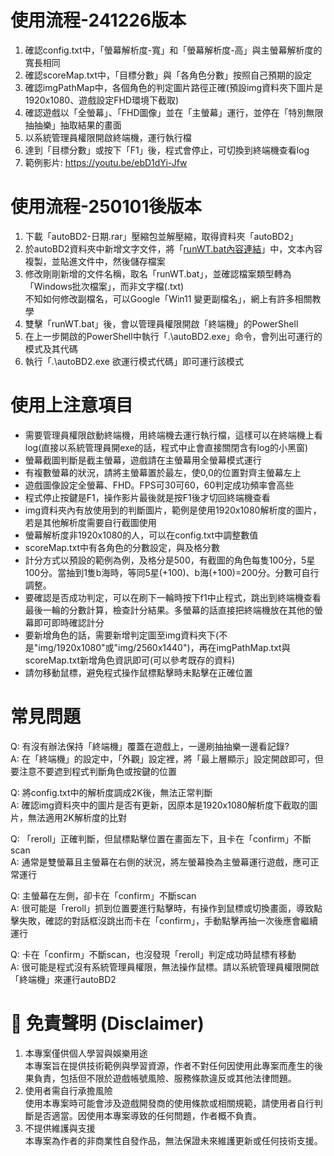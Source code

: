 # 使用流程-241226版本
1. 確認config.txt中，「螢幕解析度-寬」和「螢幕解析度-高」與主螢幕解析度的寬長相同
2. 確認scoreMap.txt中，「目標分數」與「各角色分數」按照自己預期的設定
3. 確認imgPathMap中，各個角色的判定圖片路徑正確(預設img資料夾下圖片是1920x1080、遊戲設定FHD環境下截取)
4. 確認遊戲以「全螢幕」、「FHD圖像」並在「主螢幕」運行，並停在「特別無限抽抽樂」抽取結果的畫面
5. 以系統管理員權限開啟終端機，運行執行檔
6. 達到「目標分數」或按下「F1」後，程式會停止，可切換到終端機查看log
7. 範例影片: https://youtu.be/ebD1dYi-Jfw

# 使用流程-250101後版本
1. 下載「autoBD2-日期.rar」壓縮包並解壓縮，取得資料夾「autoBD2」
2. 於autoBD2資料夾中新增文字文件，將「[runWT.bat內容連結](https://github.com/CPKai/bd2/blob/main/runWT.bat)」中，文本內容複製，並貼進文件中，然後儲存檔案
3. 修改剛剛新增的文件名稱，取名「runWT.bat」，並確認檔案類型轉為「Windows批次檔案」，而非文字檔(.txt)  
不知如何修改副檔名，可以Google「Win11 變更副檔名」，網上有許多相關教學
4. 雙擊「runWT.bat」後，會以管理員權限開啟「終端機」的PowerShell
5. 在上一步開啟的PowerShell中執行「.\autoBD2.exe」命令，會列出可運行的模式及其代碼
6. 執行「.\autoBD2.exe 欲運行模式代碼」即可運行該模式

# 使用上注意項目
- 需要管理員權限啟動終端機，用終端機去運行執行檔，這樣可以在終端機上看log(直接以系統管理員開exe的話，程式中止會直接關閉含有log的小黑窗)
- 螢幕截圖判斷是截主螢幕，遊戲請在主螢幕用全螢幕模式運行
- 有複數螢幕的狀況，請將主螢幕置於最左，使0,0的位置對齊主螢幕左上
- 遊戲圖像設定全螢幕、FHD。FPS可30可60，60判定成功頻率會高些
- 程式停止按鍵是F1，操作影片最後就是按F1後才切回終端機查看
- img資料夾內有放使用到的判斷圖片，範例是使用1920x1080解析度的圖片，若是其他解析度需要自行截圖使用
- 螢幕解析度非1920x1080的人，可以在config.txt中調整數值
- scoreMap.txt中有各角色的分數設定，與及格分數
- 計分方式以預設的範例為例，及格分是500，有截圖的角色每隻100分，5星100分。當抽到1隻b海時，等同5星(+100)、b海(+100)=200分。分數可自行調整。
- 要確認是否成功判定，可以在刷下一輪時按下f1中止程式，跳出到終端機查看最後一輪的分數計算，檢查計分結果。多螢幕的話直接把終端機放在其他的螢幕即可即時確認計分
- 要新增角色的話，需要新增判定圖至img資料夾下(不是"img/1920x1080"或"img/2560x1440")，再在imgPathMap.txt與scoreMap.txt新增角色資訊即可(可以參考既存的資料)
- 請勿移動鼠標，避免程式操作鼠標點擊時未點擊在正確位置

# 常見問題
Q: 有沒有辦法保持「終端機」覆蓋在遊戲上，一邊刷抽抽樂一邊看記錄?  
A: 在「終端機」的設定中，「外觀」設定裡，將「最上層顯示」設定開啟即可，但要注意不要遮到程式判斷角色或按鍵的位置

Q: 將config.txt中的解析度調成2K後，無法正常判斷  
A: 確認img資料夾中的圖片是否有更新，因原本是1920x1080解析度下截取的圖片，無法適用2K解析度的比對

Q: 「reroll」正確判斷，但鼠標點擊位置在畫面左下，且卡在「confirm」不斷scan  
A: 通常是雙螢幕且主螢幕在右側的狀況，將左螢幕換為主螢幕運行遊戲，應可正常運行

Q: 主螢幕在左側，卻卡在「confirm」不斷scan  
A: 很可能是「reroll」抓到位置要進行點擊時，有操作到鼠標或切換畫面，導致點擊失敗，確認的對話框沒跳出而卡在「confirm」，手動點擊再抽一次後應會繼續運行

Q: 卡在「confirm」不斷scan，也沒發現「reroll」判定成功時鼠標有移動  
A: 很可能是程式沒有系統管理員權限，無法操作鼠標。請以系統管理員權限開啟「終端機」來運行autoBD2

# 📜 免責聲明 (Disclaimer)
1. 本專案僅供個人學習與娛樂用途  
本專案旨在提供技術範例與學習資源，作者不對任何因使用此專案而產生的後果負責，包括但不限於遊戲帳號風險、服務條款違反或其他法律問題。
2. 使用者需自行承擔風險  
使用本專案時可能會涉及遊戲開發商的使用條款或相關規範，請使用者自行判斷是否適當。因使用本專案導致的任何問題，作者概不負責。
3. 不提供維護與支援  
本專案為作者的非商業性自發作品，無法保證未來維護更新或任何技術支援。